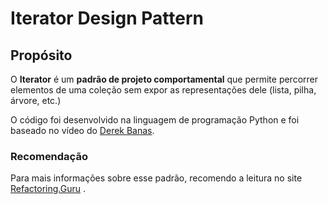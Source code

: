 # Iterator Design Pattern

## Propósito

O **Iterator** é um **padrão de projeto comportamental** que permite percorrer elementos de uma coleção sem expor as representações dele (lista, pilha, árvore, etc.)

O código foi desenvolvido na linguagem de programação Python e foi baseado no vídeo do [Derek Banas](https://www.youtube.com/watch?v=VKIzUuMdmag&list=PLF206E906175C7E07&index=17).

### Recomendação

Para mais informações sobre esse padrão, recomendo a leitura no site [Refactoring.Guru](https://refactoring.guru/pt-br/design-patterns/iterator) . 